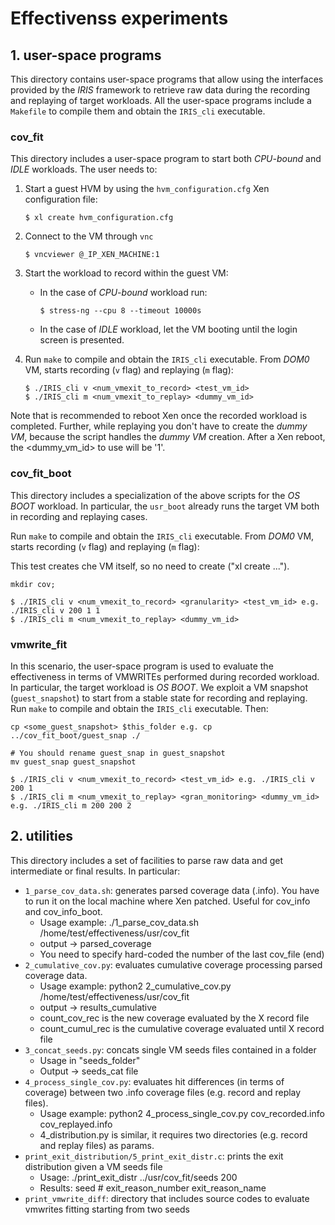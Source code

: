 # Effectivenss experiments

## 1. user-space programs

This directory contains user-space programs that allow using the interfaces provided by the *IRIS* framework to retrieve raw data during the recording and replaying of target workloads. All the user-space programs include a ``Makefile`` to compile them and obtain the ``IRIS_cli`` executable.

### cov\_fit

This directory includes a user-space program to start both *CPU-bound* and *IDLE* workloads. The user needs to:

1. Start a guest HVM by using the `hvm_configuration.cfg` Xen configuration file: 

	```
	$ xl create hvm_configuration.cfg
	```

2. Connect to the VM through `vnc`

	```
	$ vncviewer @_IP_XEN_MACHINE:1
	```

3. Start the workload to record within the guest VM:

	- In the case of *CPU-bound* workload run:
	
		```
		$ stress-ng --cpu 8 --timeout 10000s
		```

	- In the case of *IDLE* workload, let the VM booting until the login screen is presented.

4. Run ``make`` to compile and obtain the ``IRIS_cli`` executable. From *DOM0* VM, starts recording (``v`` flag) and replaying (``m`` flag):

	```
	$ ./IRIS_cli v <num_vmexit_to_record> <test_vm_id>
	$ ./IRIS_cli m <num_vmexit_to_replay> <dummy_vm_id>
	```

Note that is recommended to reboot Xen once the recorded workload is completed. Further, while replaying you don't have to create the *dummy VM*, because the script handles the *dummy VM* creation.  After a Xen reboot, the <dummy_vm_id> to use will be '1'.


### cov\_fit\_boot

This directory includes a specialization of the above scripts for the *OS BOOT* workload. In particular, the ``usr_boot`` already runs the target VM both in recording and replaying cases.

Run ``make`` to compile and obtain the ``IRIS_cli`` executable. From *DOM0* VM, starts recording (``v`` flag) and replaying (``m`` flag):

This test creates che VM itself, so no need to create ("xl create ..."). 
```
mkdir cov;

$ ./IRIS_cli v <num_vmexit_to_record> <granularity> <test_vm_id> e.g. ./IRIS_cli v 200 1 1
$ ./IRIS_cli m <num_vmexit_to_replay> <dummy_vm_id>
```

### vmwrite\_fit

In this scenario, the user-space program is used to evaluate the effectiveness in terms of VMWRITEs performed during recorded workload. In particular, the target workload is *OS BOOT*. We exploit a VM snapshot (``guest_snapshot``) to start from a stable state for recording and replaying. Run ``make`` to compile and obtain the ``IRIS_cli`` executable. Then:

```
cp <some_guest_snapshot> $this_folder e.g. cp ../cov_fit_boot/guest_snap ./

# You should rename guest_snap in guest_snapshot
mv guest_snap guest_snapshot

$ ./IRIS_cli v <num_vmexit_to_record> <test_vm_id> e.g. ./IRIS_cli v 200 1
$ ./IRIS_cli m <num_vmexit_to_replay> <gran_monitoring> <dummy_vm_id>	e.g. ./IRIS_cli m 200 200 2
```

## 2. utilities

This directory includes a set of facilities to parse raw data and get intermediate or final results. In particular:

* ``1_parse_cov_data.sh``: generates parsed coverage data (.info). You have to run it on the local machine where Xen patched. Useful for cov_info and cov_info_boot. 
	- Usage example: ./1_parse_cov_data.sh /home/test/effectiveness/usr/cov_fit
	- output -> parsed_coverage
	- You need to specify hard-coded the number of the last cov_file (end)
*  ``2_cumulative_cov.py``: evaluates cumulative coverage processing parsed coverage data. 
	- Usage example: python2 2_cumulative_cov.py /home/test/effectiveness/usr/cov_fit
	- output -> results_cumulative
	- count_cov_rec is the new coverage evaluated by the X record file
	- count_cumul_rec is the cumulative coverage evaluated until X record file
*   ``3_concat_seeds.py``: concats single VM seeds files contained in a folder
	- Usage in "seeds_folder"
	- Output -> seeds_cat file 
* ``4_process_single_cov.py``: evaluates hit differences (in terms of coverage) between two .info coverage files (e.g. record and replay files).
	- Usage example: python2 4_process_single_cov.py cov_recorded.info cov_replayed.info
	- 4_distribution.py is similar, it requires two directories (e.g. record and replay files) as params. 
* ``print_exit_distribution/5_print_exit_distr.c``: prints the exit distribution given a VM seeds file
	- Usage: ./print_exit_distr ../usr/cov_fit/seeds 200
	- Results: seed # 	exit_reason_number 	exit_reason_name
*  ``print_vmwrite_diff``: directory that includes source codes to evaluate vmwrites fitting starting from two seeds


